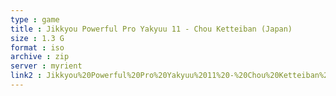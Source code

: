 ```yaml
---
type : game
title : Jikkyou Powerful Pro Yakyuu 11 - Chou Ketteiban (Japan)
size : 1.3 G
format : iso
archive : zip
server : myrient
link2 : Jikkyou%20Powerful%20Pro%20Yakyuu%2011%20-%20Chou%20Ketteiban%20%28Japan%29
---
```

